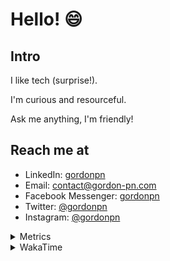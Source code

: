 # Hello! 😄

## Intro

I like tech (surprise!).

I'm curious and resourceful.

Ask me anything, I'm friendly!

## Reach me at

- LinkedIn: [gordonpn](https://www.linkedin.com/in/gordonpn/)
- Email: [contact@gordon-pn.com](mailto:contact@gordon-pn.com)
- Facebook Messenger: [gordonpn](https://www.messenger.com/t/Gordonpn)
- Twitter: [@gordonpn](https://twitter.com/Gordonpn)
- Instagram: [@gordonpn](https://www.instagram.com/gordonpn/)

<details>
  <summary>Metrics</summary>

  <img align="center" src="https://github.com/gordonpn/gordonpn/blob/master/github-metrics.svg" alt="GitHub Metrics">

</details>

<details>
  <summary>WakaTime</summary>

  <!--START_SECTION:waka-->
📊 **This Week I Spent My Time On** 

```text
💬 Programming Languages: 
Java                     7 hrs 19 mins       ███████████████░░░░░░░░░░   60.75 % 
TypeScript               2 hrs 59 mins       ██████░░░░░░░░░░░░░░░░░░░   24.78 % 
Brazil Dependency Config 30 mins             █░░░░░░░░░░░░░░░░░░░░░░░░   04.21 % 
JSON                     16 mins             █░░░░░░░░░░░░░░░░░░░░░░░░   02.27 % 
Text                     15 mins             █░░░░░░░░░░░░░░░░░░░░░░░░   02.16 % 

🔥 Editors: 
Intellijidea             11 hrs 25 mins      ████████████████████████░   94.84 % 
VS Code                  37 mins             █░░░░░░░░░░░░░░░░░░░░░░░░   05.16 % 
```


 Last Updated on 21/04/2024 16:20:36 UTC
<!--END_SECTION:waka-->
</details>
